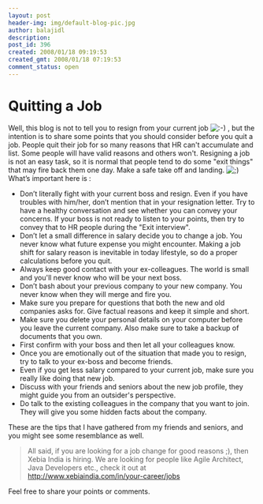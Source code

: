 ```yaml
---
layout: post
header-img: img/default-blog-pic.jpg
author: balajidl
description: 
post_id: 396
created: 2008/01/18 09:19:53
created_gmt: 2008/01/18 07:19:53
comment_status: open
---
```


# Quitting a Job

<p>Well, this blog is not to tell you to resign from your current job <img src="http://blog.xebia.com/wp-includes/images/smilies/icon_smile.gif" alt=":-)" class="wp-smiley"> , but the intention is to share some points that you should consider before you quit a job.
<!--more-->
People quit their job for so many reasons that HR can't accumulate and list.
Some people will have valid reasons and others won't.
Resigning a job is not an easy task, so it is normal that people tend to do some "exit things" that may fire back them one day.
Make a safe take off and landing. <img src="http://blog.xebia.com/wp-includes/images/smilies/icon_wink.gif" alt=";)" class="wp-smiley">  What’s important here is :
<ul>
<li>Don’t literally fight with your current boss and resign. Even if you have troubles with him/her, don’t mention that in your resignation letter. Try to have a healthy conversation and see whether you can convey your concerns.  If your boss is not ready to listen to your points, then try to convey that to HR people during the "Exit interview".
</li><li>Don’t let a small difference in salary decide you to change a job. You never know what future expense you might encounter. Making a job shift for salary reason is inevitable in today lifestyle, so do a proper calculations before you quit.
</li><li>Always keep good contact with your ex-colleagues. The world is small and you'll never know who will be your next boss.
</li><li>Don’t bash about your previous company to your new company. You never know when they will merge and fire you.
</li><li>Make sure you prepare for questions that both the new and old companies asks for. Give factual reasons and keep it simple and short.
</li><li>Make sure you delete your personal details on your computer before you leave the current company. Also make sure to take a backup of documents that you own.
</li><li>First confirm with your boss and then let all your colleagues know.
</li><li>Once you are emotionally out of the situation that made you to resign, try to talk to your ex-boss and become friends.
</li><li>Even if you get less salary compared to your current job, make sure you really like doing that new job.
</li><li>Discuss with your friends and seniors about the new job profile, they might guide you from an outsider's perspective.
</li><li>Do talk to the existing colleagues in the company that you want to join. They will give you some hidden facts about the company.
 </li></ul>
These are the tips that I have gathered from my friends and seniors, and you might see some resemblance as well.
<blockquote>All said, if you are looking for a job change for good reasons ;), then Xebia India is hiring. We are looking for people like Agile Architect, Java Developers etc., check it out at <a href="http://www.xebiaindia.com/in/your-career/jobs">http://www.xebiaindia.com/in/your-career/jobs</a> </blockquote>
Feel free to share your points or comments.</p>